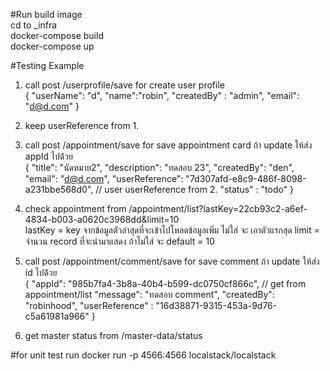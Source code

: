 #Run build image <br />
cd to _infra <br />
docker-compose build <br />
docker-compose up <br />

#Testing Example
1. call post /userprofile/save for create user profile <br />
{
    "userName": "d",
    "name":"robin",
    "createdBy" : "admin",
    "email": "d@d.com"
}

2. keep userReference from 1. <br />
3. call post /appointment/save for save appointment card ถ้า update ให้ส่ง appId ไปด้้วย <br />
{
    "title": "นัดหมาย2",
    "description": "ทดสอบ 23",
    "createdBy": "den",
    "email": "d@d.com",
    "userReference": "7d307afd-e8c9-486f-8098-a231bbe568d0",  // user userReference from 2.
    "status" : "todo"
}

4. check appointment from /appointment/list?lastKey=22cb93c2-a6ef-4834-b003-a0620c3968dd&limit=10 <br />
    lastKey = key จากข้อมูลตัวล่าสุดที่จะเข้าไปโหลดข้อมูลเพิ่ม ไม่ใส่ จะ เอาตัวแรกสุด
    limit = จำนวน record ที่จะนำมาแสดง ถ้าไม่ใส่ จะ default = 10

5. call post /appointment/comment/save for save comment ถ้า update ให้ส่ง id ไปด้้วย <br />
{
    "appId": "985b7fa4-3b8a-40b4-b599-dc0750cf866c", // get from appointment/list
    "message": "ทดสอบ comment",
    "createdBy": "robinhood",
    "userReference" : "16d38871-9315-453a-9d76-c5a61981a966"
}

6. get master status from /master-data/status

#for unit test
run docker run -p 4566:4566 localstack/localstack
